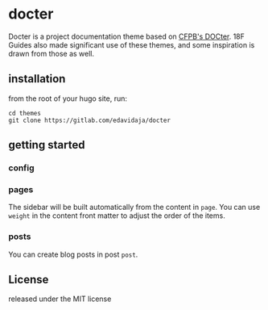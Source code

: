 # docter

Docter is a project documentation theme based on  [CFPB's DOCter](https://github.com/cfpb/docter). 18F Guides also made significant use of these themes, and some inspiration is drawn from those as well.

## installation

from the root of your hugo site, run:

```
cd themes
git clone https://gitlab.com/edavidaja/docter
```

## getting started

### config

### pages

The sidebar will be built automatically from the content in `page`. You can use `weight` in the content front matter to adjust the order of the items.

### posts

You can create blog posts in post `post`.

## License

released under the MIT license